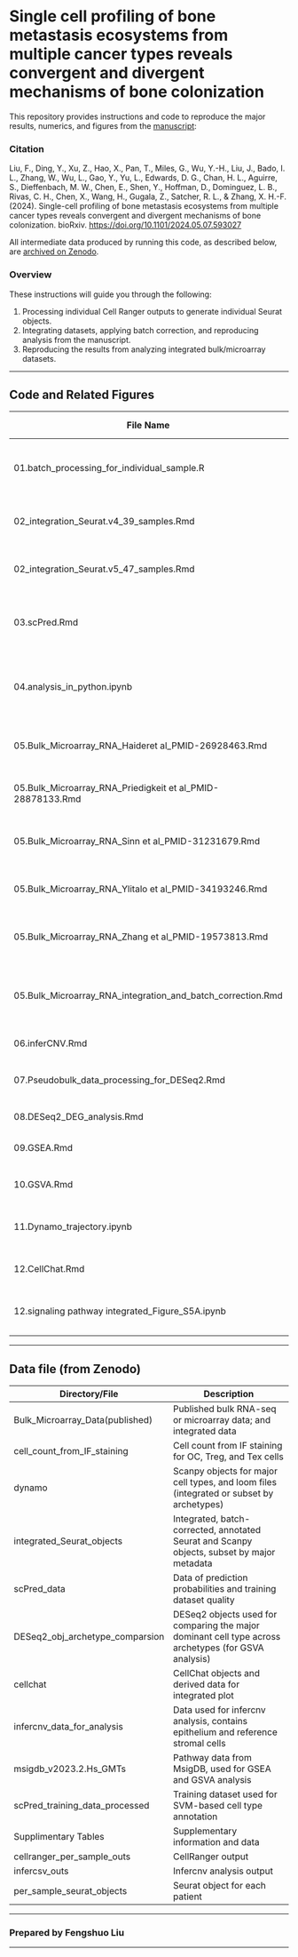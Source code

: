 # Single cell profiling of bone metastasis ecosystems from multiple cancer types reveals convergent and divergent mechanisms of bone colonization

This repository provides instructions and code to reproduce the major results, numerics, and figures from the [manuscript](https://doi.org/10.1101/2024.05.07.593027):

### Citation
Liu, F., Ding, Y., Xu, Z., Hao, X., Pan, T., Miles, G., Wu, Y.-H., Liu, J., Bado, I. L., Zhang, W., Wu, L., Gao, Y., Yu, L., Edwards, D. G., Chan, H. L., Aguirre, S., Dieffenbach, M. W., Chen, E., Shen, Y., Hoffman, D., Dominguez, L. B., Rivas, C. H., Chen, X., Wang, H., Gugala, Z., Satcher, R. L., & Zhang, X. H.-F. (2024). Single-cell profiling of bone metastasis ecosystems from multiple cancer types reveals convergent and divergent mechanisms of bone colonization. bioRxiv. https://doi.org/10.1101/2024.05.07.593027

All intermediate data produced by running this code, as described below, are [archived on Zenodo](https://zenodo.org/uploads/14270977).  

### Overview
These instructions will guide you through the following:
1. Processing individual Cell Ranger outputs to generate individual Seurat objects.  
2. Integrating datasets, applying batch correction, and reproducing analysis from the manuscript.  
3. Reproducing the results from analyzing integrated bulk/microarray datasets.  

---

## Code and Related Figures

| **File Name**                                    | **Description**                                                                 | **Related Figure**             |
|--------------------------------------------------|---------------------------------------------------------------------------------|--------------------------------|
| 01.batch_processing_for_individual_sample.R      | Process Cell Ranger outputs and generate individual Seurat objects              | /                              |
| 02_integration_Seurat.v4_39_samples.Rmd          | Integration of the first batch (39 samples) as Seurat v4 assay                  | /                              |
| 02_integration_Seurat.v5_47_samples.Rmd          | Integration of a total of 47 samples as Seurat v5 assay                         | /                              |
| 03.scPred.Rmd                                    | Cell type prediction using scPred                                              | Fig S1A-S1C; Table S2          |
| 04.analysis_in_python.ipynb                      | Figure generation                                                              | Fig 1B-1F; Fig S1D-S1N; Fig 6A-6D |
| 05.Bulk_Microarray_RNA_Haideret al_PMID-26928463.Rmd | Analysis of bulk/microarray data from PMID:26928463                             | /                              |
| 05.Bulk_Microarray_RNA_Priedigkeit et al_PMID-28878133.Rmd | Analysis of bulk/microarray data from PMID:28878133                             | Fig 3D                         |
| 05.Bulk_Microarray_RNA_Sinn et al_PMID-31231679.Rmd | Analysis of bulk/microarray data from PMID:31231679                             | Fig 3E, 3F                    |
| 05.Bulk_Microarray_RNA_Ylitalo et al_PMID-34193246.Rmd | Analysis of bulk/microarray data from PMID:34193246                             | /                              |
| 05.Bulk_Microarray_RNA_Zhang et al_PMID-19573813.Rmd | Analysis of bulk/microarray data from PMID:19573813                             | /                              |
| 05.Bulk_Microarray_RNA_integration_and_batch_correction.Rmd | Integrating all bulk/microarray data, applying batch correction, and analysis    | Fig 3B, 3C; Fig S3A           |
| 06.inferCNV.Rmd                                  | InferCNV analysis                                                              | Fig 5                          |
| 07.Pseudobulk_data_processing_for_DESeq2.Rmd     | Prepare DESeq2 object for DEG and pathway analysis                              | /                              |
| 08.DESeq2_DEG_analysis.Rmd                       | DEG analysis                                                                   | Table S5                       |
| 09.GSEA.Rmd                                      | Pathway enrichment from DEGs                                                   | Table S5                       |
| 10.GSVA.Rmd                                      | GSVA analysis                                                                  | Fig 6E; Table S6               |
| 11.Dynamo_trajectory.ipynb                       | Trajectory inference                                                           | Fig 4; Fig S4; Table S4        |
| 12.CellChat.Rmd                                  | Cell-cell communication analysis                                               | Fig 7A                         |
| 12.signaling pathway integrated_Figure_S5A.ipynb | Process cell-cell communication-derived data                                   | Fig S5A; Table S3              |

---

## Data file (from Zenodo) 

| Directory/File                      | Description                                                                 |
|-------------------------------------|-----------------------------------------------------------------------------|
| Bulk_Microarray_Data(published)     | Published bulk RNA-seq or microarray data; and integrated data             |
| cell_count_from_IF_staining         | Cell count from IF staining for OC, Treg, and Tex cells                    |
| dynamo                              | Scanpy objects for major cell types, and loom files (integrated or subset by archetypes) |
| integrated_Seurat_objects           | Integrated, batch-corrected, annotated Seurat and Scanpy objects, subset by major metadata |
| scPred_data                         | Data of prediction probabilities and training dataset quality              |
| DESeq2_obj_archetype_comparsion     | DESeq2 objects used for comparing the major dominant cell type across archetypes (for GSVA analysis) |
| cellchat                            | CellChat objects and derived data for integrated plot                      |
| infercnv_data_for_analysis          | Data used for infercnv analysis, contains epithelium and reference stromal cells |
| msigdb_v2023.2.Hs_GMTs              | Pathway data from MsigDB, used for GSEA and GSVA analysis                  |
| scPred_training_data_processed      | Training dataset used for SVM-based cell type annotation                   |
| Supplimentary Tables                | Supplementary information and data                                         |
| cellranger_per_sample_outs          | CellRanger output                                                          |
| infercsv_outs                       | Infercnv analysis output                                                   |
| per_sample_seurat_objects           | Seurat object for each patient                                             |

---
### Prepared by Fengshuo Liu
---

